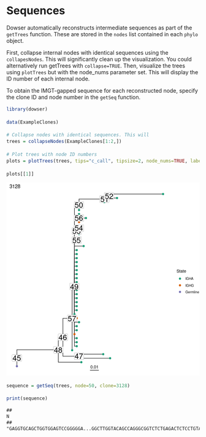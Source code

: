 # Sequences

Dowser automatically reconstructs intermediate sequences as part of the `getTrees` function. These are stored in the `nodes` list contained in each `phylo` object.

First, collapse internal nodes with identical sequences using the `collapesNodes`. This will significantly clean up the visualization. You could alternatively run getTrees with `collapse=TRUE`. Then, visualize the trees using `plotTrees` but with the node_nums parameter set. This will display the ID number of each internal node.

To obtain the IMGT-gapped sequence for each reconstructed node, specify the clone ID and node number in the `getSeq` function.


```r
library(dowser)

data(ExampleClones)

# Collapse nodes with identical sequences. This will 
trees = collapseNodes(ExampleClones[1:2,])

# Plot trees with node ID numbers
plots = plotTrees(trees, tips="c_call", tipsize=2, node_nums=TRUE, labelsize=7)

plots[[1]]
```

![plot of chunk Sequences-Vignette-1](figure/Sequences-Vignette-1-1.png)

```r
sequence = getSeq(trees, node=50, clone=3128)

print(sequence)
```

```
##                                                                                                                                                                                                                                                                                                                                                                                                                    N 
## "GAGGTGCAGCTGGTGGAGTCCGGGGGA...GGCTTGGTACAGCCAGGGCGGTCTCTGAGACTCTCCTGTACAGCTTCTGGATTCGCCTTT............GTTGACTATGCTATGAGCTGGTTCCGCCAGGCTCCAGGGAAGGGTCTGGAGTGGGTGGGTTTCATTAGAAGCAGACGTTTTGGTGGGACGCCGGACTACGCCGCGTCAGTGAGA...GACAGATTCACCATTTCAAGAGACGATTCCAAAAGCATCGCCTATCTGCAAATGAACAGCCTGAAAACCGAGGACACAGCCGTGTATTTTTGTAGTAGAGATCTCGCGGTTATATCCACAATAGCTGGTACTAACTGGTTCGACCCCAGGGGCCAGGGAGCCCTGGTCACCGTCTCCTCAGNN"
```
